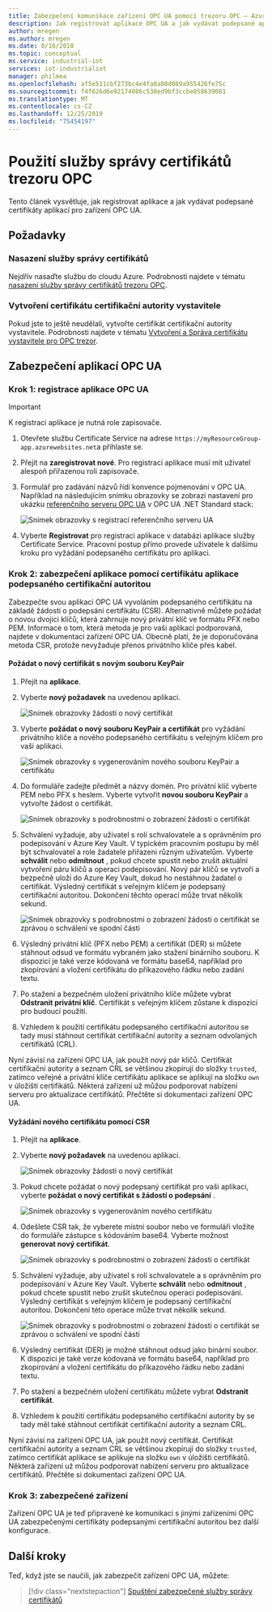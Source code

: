 ```yaml
---
title: Zabezpečení komunikace zařízení OPC UA pomocí trezoru OPC – Azure | Microsoft Docs
description: Jak registrovat aplikace OPC UA a jak vydávat podepsané aplikace certifikáty pro zařízení OPC UA s úložištěm OPC
author: mregen
ms.author: mregen
ms.date: 8/16/2018
ms.topic: conceptual
ms.service: industrial-iot
services: iot-industrialiot
manager: philmea
ms.openlocfilehash: af5e511cbf273bc4e4fa0a08d089a955426fe75c
ms.sourcegitcommit: f4f626d6e92174086c530ed9bf3ccbe058639081
ms.translationtype: MT
ms.contentlocale: cs-CZ
ms.lasthandoff: 12/25/2019
ms.locfileid: "75454197"
---
```

# <a name="use-the-opc-vault-certificate-management-service"></a>Použití služby správy certifikátů trezoru OPC

Tento článek vysvětluje, jak registrovat aplikace a jak vydávat podepsané certifikáty aplikací pro zařízení OPC UA.

## <a name="prerequisites"></a>Požadavky

### <a name="deploy-the-certificate-management-service"></a>Nasazení služby správy certifikátů

Nejdřív nasaďte službu do cloudu Azure. Podrobnosti najdete v tématu [nasazení služby správy certifikátů trezoru OPC](howto-opc-vault-deploy.md).

### <a name="create-the-issuer-ca-certificate"></a>Vytvoření certifikátu certifikační autority vystavitele

Pokud jste to ještě neudělali, vytvořte certifikát certifikační autority vystavitele. Podrobnosti najdete v tématu [Vytvoření a Správa certifikátu vystavitele pro OPC trezor](howto-opc-vault-manage.md).

## <a name="secure-opc-ua-applications"></a>Zabezpečení aplikací OPC UA

### <a name="step-1-register-your-opc-ua-application"></a>Krok 1: registrace aplikace OPC UA 

> [!IMPORTANT]
> K registraci aplikace je nutná role zapisovače.

1. Otevřete službu Certificate Service na adrese `https://myResourceGroup-app.azurewebsites.net`a přihlaste se.
2. Přejít na **zaregistrovat nové**. Pro registraci aplikace musí mít uživatel alespoň přiřazenou roli zapisovače.
2. Formulář pro zadávání názvů řídí konvence pojmenování v OPC UA. Například na následujícím snímku obrazovky se zobrazí nastavení pro ukázku [referenčního serveru OPC UA](https://github.com/OPCFoundation/UA-.NETStandard/tree/master/SampleApplications/Workshop/Reference) v OPC UA .NET Standard stack:

   ![Snímek obrazovky s registrací referenčního serveru UA](media/howto-opc-vault-secure/reference-server-registration.png "Registrace referenčního serveru UA")

5. Vyberte **Registrovat** pro registraci aplikace v databázi aplikace služby Certificate Service. Pracovní postup přímo provede uživatele k dalšímu kroku pro vyžádání podepsaného certifikátu pro aplikaci.

### <a name="step-2-secure-your-application-with-a-ca-signed-application-certificate"></a>Krok 2: zabezpečení aplikace pomocí certifikátu aplikace podepsaného certifikační autoritou

Zabezpečte svou aplikaci OPC UA vyvoláním podepsaného certifikátu na základě žádosti o podepsání certifikátu (CSR). Alternativně můžete požádat o novou dvojici klíčů, která zahrnuje nový privátní klíč ve formátu PFX nebo PEM. Informace o tom, která metoda je pro vaši aplikaci podporovaná, najdete v dokumentaci zařízení OPC UA. Obecně platí, že je doporučována metoda CSR, protože nevyžaduje přenos privátního klíče přes kabel.

#### <a name="request-a-new-certificate-with-a-new-keypair"></a>Požádat o nový certifikát s novým souboru KeyPair

1. Přejít na **aplikace**.
3. Vyberte **nový požadavek** na uvedenou aplikaci.

   ![Snímek obrazovky žádosti o nový certifikát](media/howto-opc-vault-secure/request-new-certificate.png "Požádat o nový certifikát")

3. Vyberte **požádat o nový souboru KeyPair a certifikát** pro vyžádání privátního klíče a nového podepsaného certifikátu s veřejným klíčem pro vaši aplikaci.

   ![Snímek obrazovky s vygenerováním nového souboru KeyPair a certifikátu](media/howto-opc-vault-secure/generate-new-key-pair.png "Generovat nový pár klíčů")

4. Do formuláře zadejte předmět a názvy domén. Pro privátní klíč vyberte PEM nebo PFX s heslem. Vyberte vytvořit **novou souboru KeyPair** a vytvořte žádost o certifikát.

   ![Snímek obrazovky s podrobnostmi o zobrazení žádosti o certifikát](media/howto-opc-vault-secure/approve-reject.png "Schválit certifikát")

5. Schválení vyžaduje, aby uživatel s rolí schvalovatele a s oprávněním pro podepisování v Azure Key Vault. V typickém pracovním postupu by měl být schvalovatel a role žadatele přiřazeni různým uživatelům. Vyberte **schválit** nebo **odmítnout** , pokud chcete spustit nebo zrušit aktuální vytvoření páru klíčů a operaci podepisování. Nový pár klíčů se vytvoří a bezpečně uloží do Azure Key Vault, dokud ho nestáhnou žadatel o certifikát. Výsledný certifikát s veřejným klíčem je podepsaný certifikační autoritou. Dokončení těchto operací může trvat několik sekund.

   ![Snímek obrazovky s podrobnostmi o zobrazení žádosti o certifikát se zprávou o schválení ve spodní části](media/howto-opc-vault-secure/view-key-pair.png "Zobrazit pár klíčů")

7. Výsledný privátní klíč (PFX nebo PEM) a certifikát (DER) si můžete stáhnout odsud ve formátu vybraném jako stažení binárního souboru. K dispozici je také verze kódovaná ve formátu base64, například pro zkopírování a vložení certifikátu do příkazového řádku nebo zadání textu. 
8. Po stažení a bezpečném uložení privátního klíče můžete vybrat **Odstranit privátní klíč**. Certifikát s veřejným klíčem zůstane k dispozici pro budoucí použití.
9. Vzhledem k použití certifikátu podepsaného certifikační autoritou se tady musí stáhnout certifikát certifikační autority a seznam odvolaných certifikátů (CRL).

Nyní závisí na zařízení OPC UA, jak použít nový pár klíčů. Certifikát certifikační autority a seznam CRL se většinou zkopírují do složky `trusted`, zatímco veřejné a privátní klíče certifikátu aplikace se aplikují na složku `own` v úložišti certifikátů. Některá zařízení už můžou podporovat nabízení serveru pro aktualizace certifikátů. Přečtěte si dokumentaci zařízení OPC UA.

#### <a name="request-a-new-certificate-with-a-csr"></a>Vyžádání nového certifikátu pomocí CSR 

1. Přejít na **aplikace**.
3. Vyberte **nový požadavek** na uvedenou aplikaci.

   ![Snímek obrazovky žádosti o nový certifikát](media/howto-opc-vault-secure/request-new-certificate.png "Požádat o nový certifikát")

3. Pokud chcete požádat o nový podepsaný certifikát pro vaši aplikaci, vyberte **požádat o nový certifikát s žádostí o podepsání** .

   ![Snímek obrazovky s vygenerováním nového certifikátu](media/howto-opc-vault-secure/generate-new-certificate.png "Vygenerovat nový certifikát")

4. Odešlete CSR tak, že vyberete místní soubor nebo ve formuláři vložíte do formuláře zástupce s kódováním base64. Vyberte možnost **generovat nový certifikát**.

   ![Snímek obrazovky s podrobnostmi o zobrazení žádosti o certifikát](media/howto-opc-vault-secure/approve-reject-csr.png "Schválit CSR")

5. Schválení vyžaduje, aby uživatel s rolí schvalovatele a s oprávněním pro podepisování v Azure Key Vault. Vyberte **schválit** nebo **odmítnout** , pokud chcete spustit nebo zrušit skutečnou operaci podepisování. Výsledný certifikát s veřejným klíčem je podepsaný certifikační autoritou. Dokončení této operace může trvat několik sekund.

   ![Snímek obrazovky s podrobnostmi o zobrazení žádosti o certifikát se zprávou o schválení ve spodní části](media/howto-opc-vault-secure/view-cert-csr.png "Zobrazit certifikát")

6. Výsledný certifikát (DER) je možné stáhnout odsud jako binární soubor. K dispozici je také verze kódovaná ve formátu base64, například pro zkopírování a vložení certifikátu do příkazového řádku nebo zadání textu. 
10. Po stažení a bezpečném uložení certifikátu můžete vybrat **Odstranit certifikát**.
11. Vzhledem k použití certifikátu podepsaného certifikační autority by se tady měl také stáhnout certifikát certifikační autority a seznam CRL.

Nyní závisí na zařízení OPC UA, jak použít nový certifikát. Certifikát certifikační autority a seznam CRL se většinou zkopírují do složky `trusted`, zatímco certifikát aplikace se aplikuje na složku `own` v úložišti certifikátů. Některá zařízení už můžou podporovat nabízení serveru pro aktualizace certifikátů. Přečtěte si dokumentaci zařízení OPC UA.

### <a name="step-3-device-secured"></a>Krok 3: zabezpečené zařízení

Zařízení OPC UA je teď připravené ke komunikaci s jinými zařízeními OPC UA zabezpečenými certifikáty podepsanými certifikační autoritou bez další konfigurace.

## <a name="next-steps"></a>Další kroky

Teď, když jste se naučili, jak zabezpečit zařízení OPC UA, můžete:

> [!div class="nextstepaction"]
> [Spuštění zabezpečené služby správy certifikátů](howto-opc-vault-secure-ca.md)
